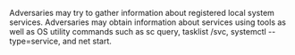 Adversaries may try to gather information about registered local system services. Adversaries may obtain information about services using tools as well as OS utility commands such as sc query, tasklist /svc, systemctl --type=service, and net start.
